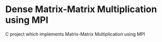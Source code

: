 <html>
<body>
<h1> Dense Matrix-Matrix Multiplication using MPI  </h1>

<p> C project which implements Matrix-Matrix Multiplication using MPI <br>

</html>
</body>